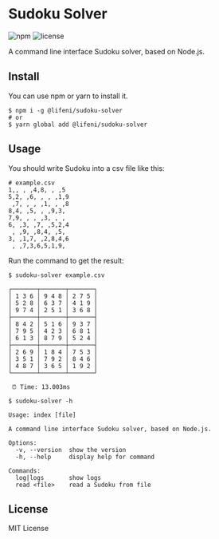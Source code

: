 # Sudoku Solver

![npm](https://img.shields.io/npm/v/@lifeni/sudoku-solver)
![license](https://img.shields.io/npm/l/@lifeni/sudoku-solver)

A command line interface Sudoku solver, based on Node.js.

## Install

You can use npm or yarn to install it.

```shell
$ npm i -g @lifeni/sudoku-solver
# or
$ yarn global add @lifeni/sudoku-solver
```

## Usage

You should write Sudoku into a csv file like this:

```csv
# example.csv
1,, , ,4,8, , ,5
5,2, ,6, , , ,1,9
 ,7, , , ,1, , ,8
8,4, ,5, , ,9,3,
7,9, , , ,3, , ,
6, ,3, ,7, ,5,2,4
 , ,9, ,8,4, ,5,
3, ,1,7, ,2,8,4,6
 , ,7,3,6,5,1,9,
```

Run the command to get the result:

```shell
$ sudoku-solver example.csv

┌───────┬───────┬───────┐
│ 1 3 6 │ 9 4 8 │ 2 7 5 │
│ 5 2 8 │ 6 3 7 │ 4 1 9 │
│ 9 7 4 │ 2 5 1 │ 3 6 8 │
├───────┼───────┼───────┤
│ 8 4 2 │ 5 1 6 │ 9 3 7 │
│ 7 9 5 │ 4 2 3 │ 6 8 1 │
│ 6 1 3 │ 8 7 9 │ 5 2 4 │
├───────┼───────┼───────┤
│ 2 6 9 │ 1 8 4 │ 7 5 3 │
│ 3 5 1 │ 7 9 2 │ 8 4 6 │
│ 4 8 7 │ 3 6 5 │ 1 9 2 │
└───────┴───────┴───────┘

 ⏰ Time: 13.003ms
```

```shell
$ sudoku-solver -h

Usage: index [file]

A command line interface Sudoku solver, based on Node.js.

Options:
  -v, --version  show the version
  -h, --help     display help for command

Commands:
  log|logs       show logs
  read <file>    read a Sudoku from file
```

## License

MIT License